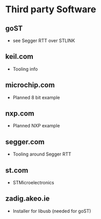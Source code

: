 # Third party Software

## goST

- see Segger RTT over STLINK

## keil.com

- Tooling info

## microchip.com

- Planned 8 bit example

## nxp.com

- Planned NXP example

## segger.com

- Tooling around Segger RTT

## st.com

- STMicroelectronics

## zadig.akeo.ie

- Installer for libusb (needed for goST)
